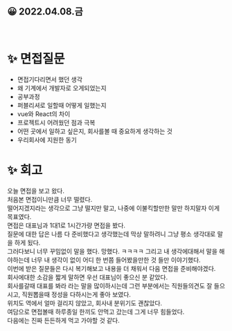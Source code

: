 ## 😀 2022.04.08.금

<br/>

# ✨ 면접질문

- 면접기다리면서 했던 생각
- 왜 기계에서 개발자로 오게되었는지
- 공부과정
- 퍼블리셔로 일할때 어떻게 일했는지
- vue와 React의 차이
- 프로젝트시 어려웠던 점과 극복
- 어떤 곳에서 일하고 싶은지, 회사를볼 때 중요하게 생각하는 것 
- 우리회사에 지원한 동기

# ✨ 회고 
오늘 면접을 보고 왔다.  
처음본 면접이니만큼 너무 떨렸다.  
떨어지겠지라는 생각으로 그냥 떨지만 말고, 나중에 이불킥할만한 말만 하지말자 이게 목표였다.  
면접은 대표님과 1대1로 1시간가량 면접을 봤다.  
질문에 대한 답은 나름 다 준비했다고 생각했는데 막상 말하려니 그냥 평소 생각대로 말을 하게 됬다.  
그러다보니 너무 꾸밈없이 말을 했다. 망했다. ㅋㅋㅋㅋ
그리고 내 생각에대해서 말을 해야하는데 너무 내 생각이 없이 어디 한 번쯤 들어봤을만한 것 들만 이야기했다.  
이번에 받은 질문들은 다시 복기해보고 내용을 더 채워서 다음 면접을 준비해야겠다.  
회사에대한 소감을 짧게 말하면 우선 대표님이 좋으신 분 같았다.  
회사를갈때 대표를 봐라 라는 말을 많이하시는데 그런 부분에서는 직원들의견도 잘 들으시고, 직원뽑을때 정성을 다하시는게 좋아 보였다.  
위치도 역에서 얼마 걸리지 않았고, 회사내 분위기도 괜찮았다.  
여담으로 면접볼때 하루종일 한끼도 안먹고 갔는데 그게 너무 힘들었다.  
다음에는 진짜 든든하게 먹고 가야할 것 같다.  
